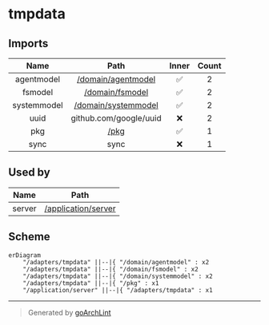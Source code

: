# tmpdata

## Imports

|    Name     |                      Path                       | Inner | Count |
|:-----------:|:-----------------------------------------------:|:-----:|:-----:|
| agentmodel  |  [/domain/agentmodel](../domain/agentmodel.md)  |  ✅   |   2   |
|   fsmodel   |     [/domain/fsmodel](../domain/fsmodel.md)     |  ✅   |   2   |
| systemmodel | [/domain/systemmodel](../domain/systemmodel.md) |  ✅   |   2   |
|    uuid     |             github.com/google/uuid              |  ❌   |   2   |
|     pkg     |                [/pkg](../pkg.md)                |  ✅   |   1   |
|    sync     |                      sync                       |  ❌   |   1   |

## Used by

|  Name  |                      Path                       |
|:------:|:-----------------------------------------------:|
| server | [/application/server](../application/server.md) |

## Scheme

```mermaid
erDiagram
    "/adapters/tmpdata" ||--|{ "/domain/agentmodel" : x2
    "/adapters/tmpdata" ||--|{ "/domain/fsmodel" : x2
    "/adapters/tmpdata" ||--|{ "/domain/systemmodel" : x2
    "/adapters/tmpdata" ||--|{ "/pkg" : x1
    "/application/server" ||--|{ "/adapters/tmpdata" : x1
```

---

> Generated by [goArchLint](https://github.com/gbh007/goarchlint)
